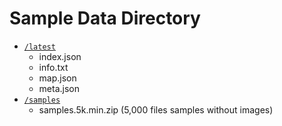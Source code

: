 # Sample Data Directory

- [`/latest`](./latest/)
  - index.json
  - info.txt
  - map.json
  - meta.json
- [`/samples`](./samples/)
  - samples.5k.min.zip (5,000 files samples without images)
